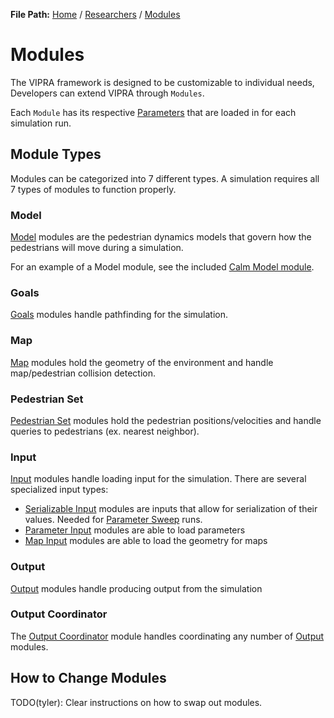 **File Path:** [Home](../docs.md) / [Researchers](researchers.md) / [Modules](modules.md)
# Modules

The VIPRA framework is designed to be customizable to individual needs, Developers can extend VIPRA through `Modules`.

Each `Module` has its respective [Parameters](parameters.md) that are loaded in for each simulation run.

## Module Types

Modules can be categorized into 7 different types. A simulation requires all 7 types of modules to function properly. 

### Model

[Model](modules/model.md) modules are the pedestrian dynamics models that govern how the pedestrians will move during a simulation. 

For an example of a Model module, see the included [Calm Model module](base_modules.md#calm-model).

### Goals

[Goals](modules/goals.md) modules handle pathfinding for the simulation.

### Map

[Map](modules/map.md) modules hold the geometry of the environment and handle map/pedestrian collision detection.


### Pedestrian Set

[Pedestrian Set](modules/pedestrians.md) modules hold the pedestrian positions/velocities and handle queries to pedestrians (ex. nearest neighbor).


### Input

[Input](modules/input.md) modules handle loading input for the simulation. There are several specialized input types:
- [Serializable Input](modules/input.md#seiralizable-input) modules are inputs that allow for serialization of their values. Needed for [Parameter Sweep](parameter_sweep.md) runs.
- [Parameter Input](modules/input.md#parameter-input) modules are able to load parameters
- [Map Input](modules/input.md#polygon-input) modules are able to load the geometry for maps


### Output

[Output](modules/output.md) modules handle producing output from the simulation


### Output Coordinator

The [Output Coordinator](modules/special_mdules.md) module handles coordinating any number of [Output](modules/output.md) modules.


## How to Change Modules

TODO(tyler): Clear instructions on how to swap out modules.
